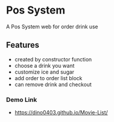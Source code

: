 # Pos System
A Pos System web for order drink use

## Features
- created by constructor function
- choose a drink you want
- customize ice and sugar
- add order to order list block
- can remove drink and checkout

### Demo Link
- https://dino0403.github.io/Movie-List/